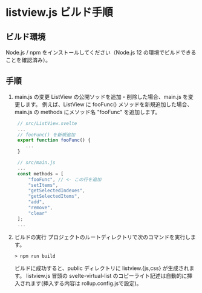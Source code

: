 # listview.js ビルド手順

## ビルド環境

Node.js / npm をインストールしてください（Node.js 12 の環境でビルドできることを確認済み）。

## 手順

1. main.js の変更
   ListView の公開ソッドを追加・削除した場合、main.js を変更します。
   例えば、ListView に fooFunc() メソッドを新規追加した場合、main.js の methods にメソッド名 "fooFunc" を追加します。
   ```javascript
    // src/ListView.svelte
    ...
    // fooFunc() を新規追加
    export function fooFunc() {
       ...
    }
   ```

   ```javascript
    // src/main.js
    ...
    const methods = [
        "fooFunc", // <- この行を追加
        "setItems",
        "getSelectedIndexes",
        "getSelectedItems",
        "add",
        "remove",
        "clear"
    ];
    ...
   ```

2. ビルドの実行
   プロジェクトのルートディレクトリで次のコマンドを実行します。
    ```
    > npm run build
    ```
    ビルドに成功すると、public ディレクトリに listview.{js,css} が生成されます。
    listview.js 冒頭の svelte-virtual-list のコピーライト記述は自動的に挿入されます(挿入する内容は rollup.config.jsで設定)。
